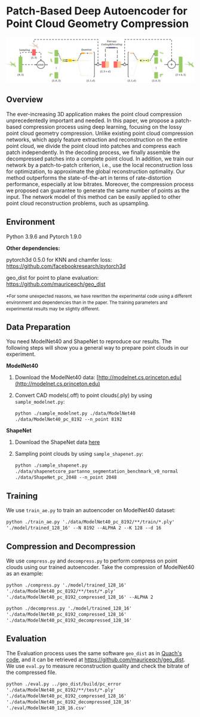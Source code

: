 # Patch-Based Deep Autoencoder for Point Cloud Geometry Compression

![](./figure/compression_process.jpg)

## Overview

The ever-increasing 3D application makes the point cloud compression unprecedentedly important and needed. In this paper, we propose a patch-based compression process using deep learning, focusing on the lossy point cloud geometry compression. Unlike existing point cloud compression networks, which apply feature extraction and reconstruction on the entire point cloud, we divide the point cloud into patches and compress each patch independently. In the decoding process, we finally assemble the decompressed patches into a complete point cloud. In addition, we train our network by a patch-to-patch criterion, i.e., use the local reconstruction loss for optimization, to approximate the global reconstruction optimality. Our method outperforms the state-of-the-art in terms of rate-distortion performance, especially at low bitrates. Moreover, the compression process we proposed can guarantee to generate the same number of points as the input. The network model of this method can be easily applied to other point cloud reconstruction problems, such as upsampling.

## Environment

Python 3.9.6 and Pytorch 1.9.0

**Other dependencies:**

pytorch3d 0.5.0 for KNN and chamfer loss:	https://github.com/facebookresearch/pytorch3d

geo_dist for point to plane evaluation:	https://github.com/mauriceqch/geo_dist

<small>*For some unexpected reasons, we have rewritten the experimental code using a different environment and dependencies than in the paper. The training parameters and experimental results may be slightly different.</small>

## Data Preparation

You need ModelNet40 and ShapeNet to reproduce our results. The following steps will show you a general way to prepare point clouds in our experiment.

**ModelNet40**

1. Download the ModelNet40 data: [http://modelnet.cs.princeton.edu](http://modelnet.cs.princeton.edu)

2. Convert CAD models(.off) to point clouds(.ply) by using `sample_modelnet.py`:

   ```
   python ./sample_modelnet.py ./data/ModelNet40 ./data/ModelNet40_pc_8192 --n_point 8192
   ```

**ShapeNet**

1. Download the ShapeNet data [here](https://shapenet.cs.stanford.edu/media/shapenetcore_partanno_segmentation_benchmark_v0_normal.zip)

2. Sampling point clouds by using `sample_shapenet.py`:

   ```
   python ./sample_shapenet.py ./data/shapenetcore_partanno_segmentation_benchmark_v0_normal ./data/ShapeNet_pc_2048 --n_point 2048
   ```

## Training

We use `train_ae.py` to train an autoencoder on ModelNet40 dataset:

```
python ./train_ae.py './data/ModelNet40_pc_8192/**/train/*.ply' './model/trained_128_16' --N 8192 --ALPHA 2 --K 128 --d 16
```

## Compression and Decompression

We use `compress.py` and `decompress.py` to perform compress on point clouds using our trained autoencoder. Take the compression of ModelNet40 as an example:

```
python ./compress.py './model/trained_128_16' './data/ModelNet40_pc_8192/**/test/*.ply' './data/ModelNet40_pc_8192_compressed_128_16' --ALPHA 2
```

```
python ./decompress.py './model/trained_128_16' './data/ModelNet40_pc_8192_compressed_128_16' './data/ModelNet40_pc_8192_decompressed_128_16'
```

## Evaluation

The Evaluation process uses the same software `geo_dist` as in [Quach's code](https://github.com/mauriceqch/pcc_geo_cnn), and it can be retrieved at https://github.com/mauriceqch/geo_dist. We use `eval.py` to measure reconstruction quality and check the bitrate of the compressed file.

```
python ./eval.py ../geo_dist/build/pc_error './data/ModelNet40_pc_8192/**/test/*.ply' './data/ModelNet40_pc_8192_compressed_128_16' './data/ModelNet40_pc_8192_decompressed_128_16' './eval/ModelNet40_128_16.csv'
```





